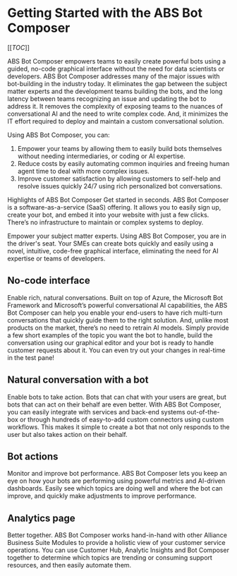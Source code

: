 # Getting Started with the ABS Bot Composer

[[_TOC_]]


ABS Bot Composer empowers teams to easily create powerful bots using a guided, no-code graphical interface without the need for data scientists or developers. ABS Bot Composer addresses many of the major issues with bot-building in the industry today. It eliminates the gap between the subject matter experts and the development teams building the bots, and the long latency between teams recognizing an issue and updating the bot to address it. It removes the complexity of exposing teams to the nuances of conversational AI and the need to write complex code. And, it minimizes the IT effort required to deploy and maintain a custom conversational solution.

Using ABS Bot Composer, you can:

1. Empower your teams by allowing them to easily build bots themselves without needing intermediaries, or coding or AI expertise.
1. Reduce costs by easily automating common inquiries and freeing human agent time to deal with more complex issues.
1. Improve customer satisfaction by allowing customers to self-help and resolve issues quickly 24/7 using rich personalized bot conversations.

Highlights of ABS Bot Composer 
Get started in seconds. ABS Bot Composer is a software-as-a-service (SaaS) offering. It allows you to easily sign up, create your bot, and embed it into your website with just a few clicks. There’s no infrastructure to maintain or complex systems to deploy.

Empower your subject matter experts. Using ABS Bot Composer, you are in the driver's seat. Your SMEs can create bots quickly and easily using a novel, intuitive, code-free graphical interface, eliminating the need for AI expertise or teams of developers.

## No-code interface

Enable rich, natural conversations. Built on top of Azure, the Microsoft Bot Framework and Microsoft’s powerful conversational AI capabilities, the ABS Bot Composer can help you enable your end-users to have rich multi-turn conversations that quickly guide them to the right solution. And, unlike most products on the market, there’s no need to retrain AI models. Simply provide a few short examples of the topic you want the bot to handle, build the conversation using our graphical editor and your bot is ready to handle customer requests about it. You can even try out your changes in real-time in the test pane!

## Natural conversation with a bot

Enable bots to take action. Bots that can chat with your users are great, but bots that can act on their behalf are even better. With ABS Bot Composer, you can easily integrate with services and back-end systems out-of-the-box or through hundreds of easy-to-add custom connectors using custom workflows. This makes it simple to create a bot that not only responds to the user but also takes action on their behalf.

## Bot actions

Monitor and improve bot performance. ABS Bot Composer lets you keep an eye on how your bots are performing using powerful metrics and AI-driven dashboards. Easily see which topics are doing well and where the bot can improve, and quickly make adjustments to improve performance.

## Analytics page

Better together. ABS Bot Composer works hand-in-hand with other Alliance Business Suite Modules to provide a holistic view of your customer service operations. You can use Customer Hub, Analytic Insights and Bot Composer together to determine which topics are trending or consuming support resources, and then easily automate them.